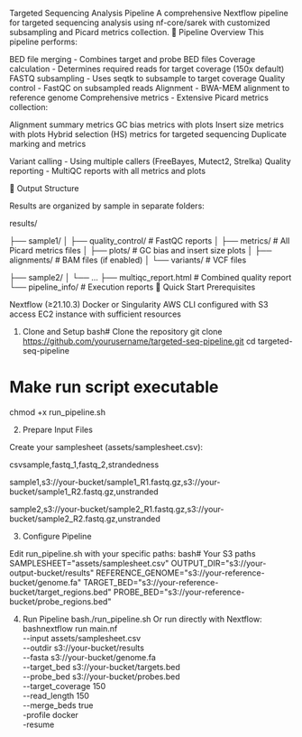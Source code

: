 Targeted Sequencing Analysis Pipeline
A comprehensive Nextflow pipeline for targeted sequencing analysis using nf-core/sarek with customized subsampling and Picard metrics collection.
🔬 Pipeline Overview
This pipeline performs:

BED file merging - Combines target and probe BED files
Coverage calculation - Determines required reads for target coverage (150x default)
FASTQ subsampling - Uses seqtk to subsample to target coverage
Quality control - FastQC on subsampled reads
Alignment - BWA-MEM alignment to reference genome
Comprehensive metrics - Extensive Picard metrics collection:

Alignment summary metrics
GC bias metrics with plots
Insert size metrics with plots
Hybrid selection (HS) metrics for targeted sequencing
Duplicate marking and metrics


Variant calling - Using multiple callers (FreeBayes, Mutect2, Strelka)
Quality reporting - MultiQC reports with all metrics and plots

📁 Output Structure


Results are organized by sample in separate folders:

results/

├── sample1/
│   ├── quality_control/     # FastQC reports
│   ├── metrics/            # All Picard metrics files
│   ├── plots/              # GC bias and insert size plots
│   ├── alignments/         # BAM files (if enabled)
│   └── variants/           # VCF files

├── sample2/
│   └── ...
├── multiqc_report.html     # Combined quality report
└── pipeline_info/          # Execution reports
🚀 Quick Start
Prerequisites

Nextflow (≥21.10.3)
Docker or Singularity
AWS CLI configured with S3 access
EC2 instance with sufficient resources

1. Clone and Setup
bash# Clone the repository
git clone https://github.com/yourusername/targeted-seq-pipeline.git
cd targeted-seq-pipeline

# Make run script executable
chmod +x run_pipeline.sh

2. Prepare Input Files
   
Create your samplesheet (assets/samplesheet.csv):

csvsample,fastq_1,fastq_2,strandedness

sample1,s3://your-bucket/sample1_R1.fastq.gz,s3://your-bucket/sample1_R2.fastq.gz,unstranded

sample2,s3://your-bucket/sample2_R1.fastq.gz,s3://your-bucket/sample2_R2.fastq.gz,unstranded

3. Configure Pipeline
   
Edit run_pipeline.sh with your specific paths:
bash# Your S3 paths
SAMPLESHEET="assets/samplesheet.csv"
OUTPUT_DIR="s3://your-output-bucket/results"
REFERENCE_GENOME="s3://your-reference-bucket/genome.fa"
TARGET_BED="s3://your-reference-bucket/target_regions.bed"
PROBE_BED="s3://your-reference-bucket/probe_regions.bed"

4. Run Pipeline
bash./run_pipeline.sh
Or run directly with Nextflow:
bashnextflow run main.nf \
  --input assets/samplesheet.csv \
  --outdir s3://your-bucket/results \
  --fasta s3://your-bucket/genome.fa \
  --target_bed s3://your-bucket/targets.bed \
  --probe_bed s3://your-bucket/probes.bed \
  --target_coverage 150 \
  --read_length 150 \
  --merge_beds true \
  -profile docker \
  -resume
